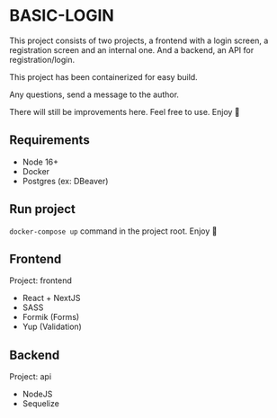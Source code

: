 # BASIC-LOGIN

This project consists of two projects, a frontend with a login screen, a registration screen and an internal one. And a backend, an API for registration/login.

This project has been containerized for easy build.

Any questions, send a message to the author.

There will still be improvements here. Feel free to use. Enjoy 🥳

## Requirements

- Node 16+
- Docker
- Postgres (ex: DBeaver)

## Run project
`docker-compose up` command in the project root.
Enjoy 🥳


## Frontend

Project: frontend

- React + NextJS
- SASS
- Formik (Forms)
- Yup (Validation)



## Backend

Project: api

- NodeJS
- Sequelize
